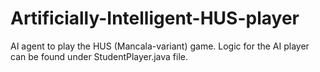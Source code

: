 # Artificially-Intelligent-HUS-player
AI agent to play the HUS (Mancala-variant) game. Logic for the AI player can be found under StudentPlayer.java file.
